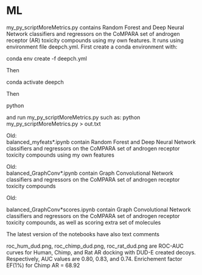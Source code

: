 # ML

my_py_scriptMoreMetrics.py contains Random Forest and Deep Neural Network classifiers and regressors on the CoMPARA set of androgen receptor (AR) toxicity compounds using my own features. It runs using environment file deepch.yml. First create a conda environment with:

conda env create -f deepch.yml

Then

conda activate deepch

Then

python

and run my_py_scriptMoreMetrics.py
such as:
python my_py_scriptMoreMetrics.py > out.txt



Old:<br>
balanced_myfeats*.ipynb contain Random Forest and Deep Neural Network classifiers and regressors on the CoMPARA set of androgen receptor toxicity compounds using my own features

Old:<br>
balanced_GraphConv*.ipynb contain Graph Convolutional Network classifiers and regressors on the CoMPARA set of androgen receptor toxicity compounds

Old:<br>

balanced_GraphConv*scores.ipynb contain Graph Convolutional Network classifiers and regressors on the CoMPARA set of androgen receptor toxicity compounds, as well as scoring extra set of molecules

The latest version of the notebooks have also text comments

roc_hum_dud.png, roc_chimp_dud.png, roc_rat_dud.png are ROC-AUC curves for Human, Chimp, and Rat AR docking with DUD-E created decoys. Respectively, AUC values are 0.80, 0.83, and 0.74. Enrichement factor EF(1%) for Chimp AR = 68.92
